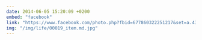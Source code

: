 ```yaml
---
date: 2014-06-05 15:20:09 +0200
embed: "facebook"
link: "https://www.facebook.com/photo.php?fbid=677860322251217&set=a.434824216554830.89303.100000817666251&type=3&theater"
img: "/img/life/00019_item.md.jpg"
---
```

